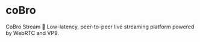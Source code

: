 # coBro
CoBro Stream 🚀  Low-latency, peer-to-peer live streaming platform powered by WebRTC and VP9. 
